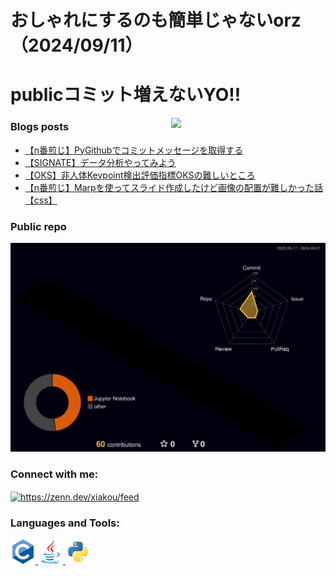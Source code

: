 # おしゃれにするのも簡単じゃないorz（2024/09/11）  
# publicコミット増えないYO!!
<p><img align="right" width="49%" src="https://github-readme-stats.vercel.app/api/top-langs?username=shimooo3&show_icons=true&locale=en&layout=compact"/></p>

### Blogs posts
<!-- BLOG-POST-LIST:START -->
- [【n番煎じ】PyGithubでコミットメッセージを取得する](https://zenn.dev/xiakou/articles/get_commit_msg)
- [【SIGNATE】データ分析やってみよう](https://zenn.dev/xiakou/articles/2024s_lab_signate)
- [【OKS】非人体Keypoint検出評価指標OKSの難しいところ](https://zenn.dev/xiakou/articles/keypoint-oks)
- [【n番煎じ】Marpを使ってスライド作成したけど画像の配置が難しかった話【css】](https://zenn.dev/xiakou/articles/635bb2873f55b3)
<!-- BLOG-POST-LIST:END -->

### Public repo
<p align="left" >
	<picture>
  		<source media="(prefers-color-scheme: dark)" srcset="https://raw.githubusercontent.com/shimooo3/shimooo3/main/profile-3d-contrib/profile-night-rainbow.svg">
  		<source media="(prefers-color-scheme: light)" srcset="https://raw.githubusercontent.com/shimooo3/shimooo3/main/profile-3d-contrib/profile-season-animate.svg">
  		<img alt="GitHub Contribution Graph" src="https://raw.githubusercontent.com/shimooo3/shimooo3/main/profile-3d-contrib/profile-night-rainbow.svg">
	</picture>
</p>

<h3 align="left">Connect with me:</h3>
<p align="left">
<a href="/https://zenn.dev/xiakou/feed" target="blank"><img align="center" src="https://raw.githubusercontent.com/rahuldkjain/github-profile-readme-generator/master/src/images/icons/Social/rss.svg" alt="https://zenn.dev/xiakou/feed" height="30" width="40" /></a>
</p>

<h3 align="left">Languages and Tools:</h3>
<p align="left"> <a href="https://www.cprogramming.com/" target="_blank" rel="noreferrer"> <img src="https://raw.githubusercontent.com/devicons/devicon/master/icons/c/c-original.svg" alt="c" width="40" height="40"/> </a> <a href="https://www.java.com" target="_blank" rel="noreferrer"> <img src="https://raw.githubusercontent.com/devicons/devicon/master/icons/java/java-original.svg" alt="java" width="40" height="40"/> </a> <a href="https://www.python.org" target="_blank" rel="noreferrer"> <img src="https://raw.githubusercontent.com/devicons/devicon/master/icons/python/python-original.svg" alt="python" width="40" height="40"/> </a> </p>
